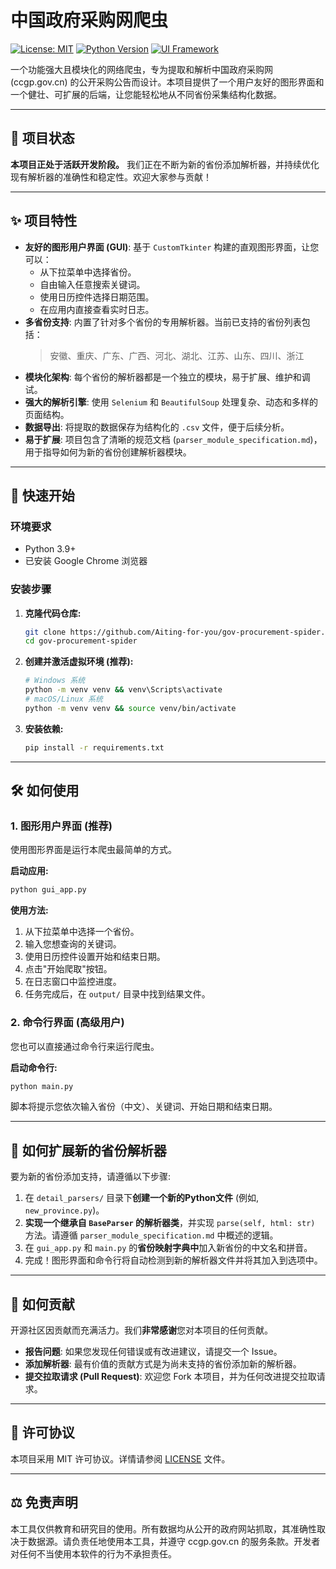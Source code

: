 # 中国政府采购网爬虫

[![License: MIT](https://img.shields.io/badge/License-MIT-yellow.svg)](https://opensource.org/licenses/MIT)
[![Python Version](https://img.shields.io/badge/python-3.9+-blue.svg)](https://www.python.org/downloads/)
[![UI Framework](https://img.shields.io/badge/UI-CustomTkinter-blue)](https://github.com/TomSchimansky/CustomTkinter)

一个功能强大且模块化的网络爬虫，专为提取和解析中国政府采购网 (ccgp.gov.cn) 的公开采购公告而设计。本项目提供了一个用户友好的图形界面和一个健壮、可扩展的后端，让您能轻松地从不同省份采集结构化数据。

---

## 🌟 项目状态

**本项目正处于活跃开发阶段。** 我们正在不断为新的省份添加解析器，并持续优化现有解析器的准确性和稳定性。欢迎大家参与贡献！

---

## ✨ 项目特性

- **友好的图形用户界面 (GUI)**: 基于 `CustomTkinter` 构建的直观图形界面，让您可以：
    - 从下拉菜单中选择省份。
    - 自由输入任意搜索关键词。
    - 使用日历控件选择日期范围。
    - 在应用内直接查看实时日志。
- **多省份支持**: 内置了针对多个省份的专用解析器。当前已支持的省份列表包括：
    > 安徽、重庆、广东、广西、河北、湖北、江苏、山东、四川、浙江
- **模块化架构**: 每个省份的解析器都是一个独立的模块，易于扩展、维护和调试。
- **强大的解析引擎**: 使用 `Selenium` 和 `BeautifulSoup` 处理复杂、动态和多样的页面结构。
- **数据导出**: 将提取的数据保存为结构化的 `.csv` 文件，便于后续分析。
- **易于扩展**: 项目包含了清晰的规范文档 (`parser_module_specification.md`)，用于指导如何为新的省份创建解析器模块。

---

## 🚀 快速开始

### 环境要求

- Python 3.9+
- 已安装 Google Chrome 浏览器

### 安装步骤

1.  **克隆代码仓库:**
    ```bash
    git clone https://github.com/Aiting-for-you/gov-procurement-spider.git
    cd gov-procurement-spider
    ```

2.  **创建并激活虚拟环境 (推荐):**
    ```bash
    # Windows 系统
    python -m venv venv && venv\Scripts\activate
    # macOS/Linux 系统
    python -m venv venv && source venv/bin/activate
    ```

3.  **安装依赖:**
    ```bash
    pip install -r requirements.txt
    ```

---

## 🛠️ 如何使用

### 1. 图形用户界面 (推荐)

使用图形界面是运行本爬虫最简单的方式。

**启动应用:**
```bash
python gui_app.py
```

**使用方法:**
1.  从下拉菜单中选择一个省份。
2.  输入您想查询的关键词。
3.  使用日历控件设置开始和结束日期。
4.  点击"开始爬取"按钮。
5.  在日志窗口中监控进度。
6.  任务完成后，在 `output/` 目录中找到结果文件。

### 2. 命令行界面 (高级用户)

您也可以直接通过命令行来运行爬虫。

**启动命令行:**
```bash
python main.py
```
脚本将提示您依次输入省份（中文）、关键词、开始日期和结束日期。

---

## 🔧 如何扩展新的省份解析器

要为新的省份添加支持，请遵循以下步骤:

1.  在 `detail_parsers/` 目录下**创建一个新的Python文件** (例如, `new_province.py`)。
2.  **实现一个继承自 `BaseParser` 的解析器类**，并实现 `parse(self, html: str)` 方法。请遵循 `parser_module_specification.md` 中概述的逻辑。
3.  在 `gui_app.py` 和 `main.py` 的**省份映射字典中**加入新省份的中文名和拼音。
4.  完成！图形界面和命令行将自动检测到新的解析器文件并将其加入到选项中。

---

## 🤝 如何贡献

开源社区因贡献而充满活力。我们**非常感谢**您对本项目的任何贡献。

-   **报告问题**: 如果您发现任何错误或有改进建议，请提交一个 Issue。
-   **添加解析器**: 最有价值的贡献方式是为尚未支持的省份添加新的解析器。
-   **提交拉取请求 (Pull Request)**: 欢迎您 Fork 本项目，并为任何改进提交拉取请求。

---

## 📜 许可协议

本项目采用 MIT 许可协议。详情请参阅 [LICENSE](LICENSE) 文件。

---

## ⚖️ 免责声明

本工具仅供教育和研究目的使用。所有数据均从公开的政府网站抓取，其准确性取决于数据源。请负责任地使用本工具，并遵守 ccgp.gov.cn 的服务条款。开发者对任何不当使用本软件的行为不承担责任。
